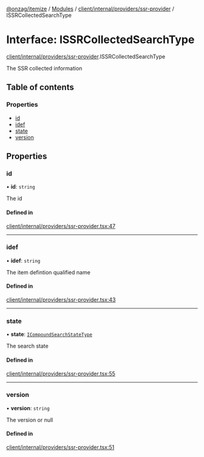 [@onzag/itemize](../README.md) / [Modules](../modules.md) / [client/internal/providers/ssr-provider](../modules/client_internal_providers_ssr_provider.md) / ISSRCollectedSearchType

# Interface: ISSRCollectedSearchType

[client/internal/providers/ssr-provider](../modules/client_internal_providers_ssr_provider.md).ISSRCollectedSearchType

The SSR collected information

## Table of contents

### Properties

- [id](client_internal_providers_ssr_provider.ISSRCollectedSearchType.md#id)
- [idef](client_internal_providers_ssr_provider.ISSRCollectedSearchType.md#idef)
- [state](client_internal_providers_ssr_provider.ISSRCollectedSearchType.md#state)
- [version](client_internal_providers_ssr_provider.ISSRCollectedSearchType.md#version)

## Properties

### id

• **id**: `string`

The id

#### Defined in

[client/internal/providers/ssr-provider.tsx:47](https://github.com/onzag/itemize/blob/a24376ed/client/internal/providers/ssr-provider.tsx#L47)

___

### idef

• **idef**: `string`

The item defintion qualified name

#### Defined in

[client/internal/providers/ssr-provider.tsx:43](https://github.com/onzag/itemize/blob/a24376ed/client/internal/providers/ssr-provider.tsx#L43)

___

### state

• **state**: [`ICompoundSearchStateType`](base_Root_Module_ItemDefinition.ICompoundSearchStateType.md)

The search state

#### Defined in

[client/internal/providers/ssr-provider.tsx:55](https://github.com/onzag/itemize/blob/a24376ed/client/internal/providers/ssr-provider.tsx#L55)

___

### version

• **version**: `string`

The version or null

#### Defined in

[client/internal/providers/ssr-provider.tsx:51](https://github.com/onzag/itemize/blob/a24376ed/client/internal/providers/ssr-provider.tsx#L51)
